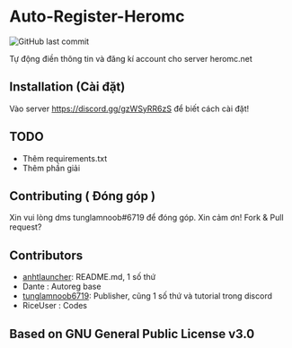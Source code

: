 # Auto-Register-Heromc
![GitHub last commit](https://img.shields.io/github/last-commit/tunglamnoob6719/Auto-Reg-Heromc)

Tự động điền thông tin và đăng kí account cho server heromc.net

## Installation (Cài đặt)

Vào server https://discord.gg/gzWSyRR6zS để biết cách cài đặt!

## TODO

- Thêm requirements.txt
- Thêm phần giải

## Contributing ( Đóng góp )

Xin vui lòng dms tunglamnoob#6719 để đóng góp. Xin cảm ơn!
Fork & Pull request?

## Contributors

- [anhtlauncher](https://github.com/anhtlauncher): README.md, 1 số thứ
- Dante : Autoreg base
- [tunglamnoob6719](https://github.com/tunglamnoob6719): Publisher, cũng 1 số thứ và tutorial trong discord
- RiceUser : Codes

## Based on GNU General Public License v3.0
